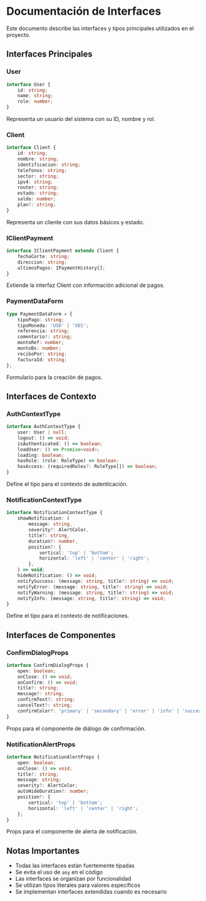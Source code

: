 # Documentación de Interfaces

Este documento describe las interfaces y tipos principales utilizados en el proyecto.

## Interfaces Principales

### User

```typescript
interface User {
	id: string;
	name: string;
	role: number;
}
```

Representa un usuario del sistema con su ID, nombre y rol.

### Client

```typescript
interface Client {
	id: string;
	nombre: string;
	identificacion: string;
	telefonos: string;
	sector: string;
	ipv4: string;
	router: string;
	estado: string;
	saldo: number;
	plan?: string;
}
```

Representa un cliente con sus datos básicos y estado.

### IClientPayment

```typescript
interface IClientPayment extends Client {
	fechaCorte: string;
	direccion: string;
	ultimosPagos: IPaymentHistory[];
}
```

Extiende la interfaz Client con información adicional de pagos.

### PaymentDataForm

```typescript
type PaymentDataForm = {
	tipoPago: string;
	tipoMoneda: 'USD' | 'VES';
	referencia: string;
	comentario?: string;
	montoRef: number;
	montoBs: number;
	reciboPor: string;
	facturaId: string;
};
```

Formulario para la creación de pagos.

## Interfaces de Contexto

### AuthContextType

```typescript
interface AuthContextType {
	user: User | null;
	logout: () => void;
	isAuthenticated: () => boolean;
	loadUser: () => Promise<void>;
	loading: boolean;
	hasRole: (role: RoleType) => boolean;
	hasAccess: (requiredRoles?: RoleType[]) => boolean;
}
```

Define el tipo para el contexto de autenticación.

### NotificationContextType

```typescript
interface NotificationContextType {
	showNotification: (
		message: string,
		severity?: AlertColor,
		title?: string,
		duration?: number,
		position?: {
			vertical: 'top' | 'bottom';
			horizontal: 'left' | 'center' | 'right';
		},
	) => void;
	hideNotification: () => void;
	notifySuccess: (message: string, title?: string) => void;
	notifyError: (message: string, title?: string) => void;
	notifyWarning: (message: string, title?: string) => void;
	notifyInfo: (message: string, title?: string) => void;
}
```

Define el tipo para el contexto de notificaciones.

## Interfaces de Componentes

### ConfirmDialogProps

```typescript
interface ConfirmDialogProps {
	open: boolean;
	onClose: () => void;
	onConfirm: () => void;
	title?: string;
	message?: string;
	confirmText?: string;
	cancelText?: string;
	confirmColor?: 'primary' | 'secondary' | 'error' | 'info' | 'success' | 'warning';
}
```

Props para el componente de diálogo de confirmación.

### NotificationAlertProps

```typescript
interface NotificationAlertProps {
	open: boolean;
	onClose: () => void;
	title?: string;
	message: string;
	severity?: AlertColor;
	autoHideDuration?: number;
	position?: {
		vertical: 'top' | 'bottom';
		horizontal: 'left' | 'center' | 'right';
	};
}
```

Props para el componente de alerta de notificación.

## Notas Importantes

-   Todas las interfaces están fuertemente tipadas
-   Se evita el uso de `any` en el código
-   Las interfaces se organizan por funcionalidad
-   Se utilizan tipos literales para valores específicos
-   Se implementan interfaces extendidas cuando es necesario
